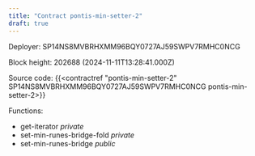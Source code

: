 ```yaml
---
title: "Contract pontis-min-setter-2"
draft: true
---
```

Deployer: SP14NS8MVBRHXMM96BQY0727AJ59SWPV7RMHC0NCG


 



Block height: 202688 (2024-11-11T13:28:41.000Z)

Source code: {{<contractref "pontis-min-setter-2" SP14NS8MVBRHXMM96BQY0727AJ59SWPV7RMHC0NCG pontis-min-setter-2>}}

Functions:

* get-iterator _private_
* set-min-runes-bridge-fold _private_
* set-min-runes-bridge _public_

